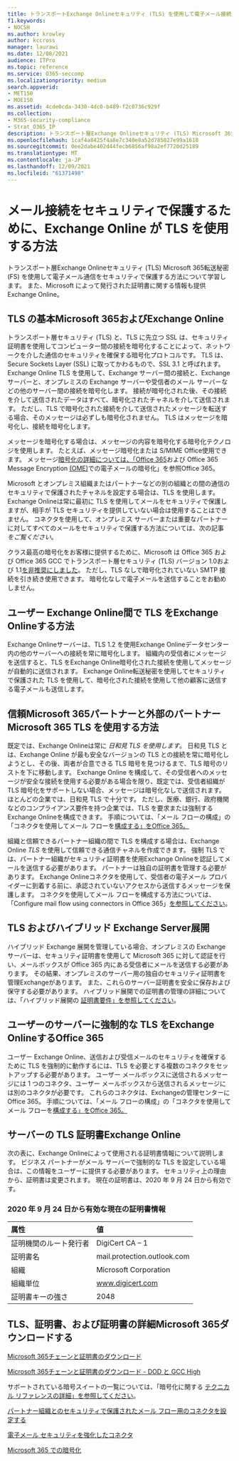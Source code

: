 ```yaml
---
title: トランスポートExchange Onlineセキュリティ (TLS) を使用して電子メール接続をセキュリティで保護する方法
f1.keywords:
- NOCSH
ms.author: krowley
author: kccross
manager: laurawi
ms.date: 12/08/2021
audience: ITPro
ms.topic: reference
ms.service: O365-seccomp
ms.localizationpriority: medium
search.appverid:
- MET150
- MOE150
ms.assetid: 4cde0cda-3430-4dc0-b489-f2c0736c929f
ms.collection:
- M365-security-compliance
- Strat_O365_IP
description: トランスポート層Exchange Onlineセキュリティ (TLS) Microsoft 365転送秘密 (FS) を使用して電子メール通信をセキュリティで保護する方法について学習します。 また、Microsoft によって発行された証明書に関する情報も取得Exchange Online。
ms.openlocfilehash: 1caf4a8425f4a8e7c340e8a52d785027e99a1618
ms.sourcegitcommit: 0ee2dabe402d44fecb6856af98a2ef7720d25189
ms.translationtype: MT
ms.contentlocale: ja-JP
ms.lasthandoff: 12/09/2021
ms.locfileid: "61371498"
---
```

# <a name="how-exchange-online-uses-tls-to-secure-email-connections"></a>メール接続をセキュリティで保護するために、Exchange Online が TLS を使用する方法

トランスポート層Exchange Onlineセキュリティ (TLS) Microsoft 365転送秘密 (FS) を使用して電子メール通信をセキュリティで保護する方法について学習します。 また、Microsoft によって発行された証明書に関する情報も提供Exchange Online。
  
## <a name="tls-basics-for-microsoft-365-and-exchange-online"></a>TLS の基本Microsoft 365およびExchange Online

トランスポート層セキュリティ (TLS) と、TLS に先立つ SSL は、セキュリティ証明書を使用してコンピューター間の接続を暗号化することによって、ネットワークを介した通信のセキュリティを確保する暗号化プロトコルです。 TLS は、Secure Sockets Layer (SSL) に取ってかわるもので、SSL 3.1 と呼ばれます。 Exchange Online TLS を使用して、Exchange サーバー間の接続と、Exchange サーバーと、オンプレミスの Exchange サーバーや受信者のメール サーバーなどの他のサーバー間の接続を暗号化します。 接続が暗号化された後、その接続を介して送信されたデータはすべて、暗号化されたチャネルを介して送信されます。 ただし、TLS で暗号化された接続を介して送信されたメッセージを転送する場合、そのメッセージは必ずしも暗号化されません。 TLS はメッセージを暗号化し、接続を暗号化します。
  
メッセージを暗号化する場合は、メッセージの内容を暗号化する暗号化テクノロジを使用します。 たとえば、メッセージ暗号化または S/MIME Office使用できます。 メッセージ[暗号化の詳細については、「Office 365](email-encryption.md)および Office 365 Message Encryption [(OME)](ome.md)での電子メールの暗号化」を参照Office 365。
  
Microsoft とオンプレミス組織またはパートナーなどの別の組織との間の通信のセキュリティで保護されたチャネルを設定する場合は、TLS を使用します。 Exchange Onlineは常に最初に TLS を使用してメールをセキュリティで保護しますが、相手が TLS セキュリティを提供していない場合は使用することはできません。 コネクタを使用して、オンプレミス サーバーまたは重要なパートナーに対してすべてのメールをセキュリティで保護する方法については、次の記事 *をご覧ください*。

クラス最高の暗号化をお客様に提供するために、Microsoft は Office 365 および Office 365 GCC でトランスポート層セキュリティ (TLS) バージョン 1.0[](tls-1.0-and-1.1-deprecation-for-office-365.md)および 1.1[を非推奨にしました](tls-1-2-in-office-365-gcc.md)。 ただし、TLS なしで暗号化されていない SMTP 接続を引き続き使用できます。 暗号化なしで電子メールを送信することをお勧めしません。  
  
## <a name="how-exchange-online-uses-tls-between-exchange-online-customers"></a>ユーザー Exchange Online間で TLS をExchange Onlineする方法

Exchange Onlineサーバーは、TLS 1.2 を使用Exchange Onlineデータセンター内の他のサーバーへの接続を常に暗号化します。 組織内の受信者にメッセージを送信すると、TLS をExchange Online暗号化された接続を使用してメッセージが自動的に送信されます。 Exchange Online転送秘密を使用してセキュリティで保護された TLS を使用して、暗号化された接続を使用して他の顧客に送信する電子メールも送信します。
  
## <a name="how-microsoft-365-uses-tls-between-microsoft-365-and-external-trusted-partners"></a>信頼Microsoft 365パートナーと外部のパートナー Microsoft 365 TLS を使用する方法

既定では、Exchange Onlineは常に *日和見 TLS を使用します*。 日和見 TLS とは、Exchange Online が最も安全なバージョンの TLS との接続を常に暗号化しようとし、その後、両者が合意できる TLS 暗号を見つけるまで、TLS 暗号のリストを下に移動します。 Exchange Online を構成して、その受信者へのメッセージが安全な接続を使用する必要がある場合を限り、既定では、受信者組織が TLS 暗号化をサポートしない場合、メッセージは暗号化なしで送信されます。 ほとんどの企業では、日和見 TLS で十分です。 ただし、医療、銀行、政府機関などのコンプライアンス要件を持つ企業では、TLS を要求または強制するExchange Onlineを構成できます。 手順については、「メール フローの構成」の「コネクタを使用してメール フローを[構成する」をOffice 365。](/exchange/mail-flow-best-practices/use-connectors-to-configure-mail-flow/use-connectors-to-configure-mail-flow)
  
組織と信頼できるパートナー組織の間で TLS を構成する場合は、Exchange Online *TLS* を使用して信頼できる通信チャネルを作成できます。 強制 TLS では、パートナー組織がセキュリティ証明書を使用Exchange Onlineを認証してメールを送信する必要があります。 パートナーは独自の証明書を管理する必要があります。 Exchange Onlineコネクタを使用して、受信者の電子メール プロバイダーに到着する前に、承認されていないアクセスから送信するメッセージを保護します。 コネクタを使用してメール フローを構成する方法については、「Configure mail flow using connectors in Office 365」[を参照してください](/exchange/mail-flow-best-practices/use-connectors-to-configure-mail-flow/use-connectors-to-configure-mail-flow)。
  
## <a name="tls-and-hybrid-exchange-server-deployments"></a>TLS およびハイブリッド Exchange Server展開

ハイブリッド Exchange 展開を管理している場合、オンプレミスの Exchange サーバーは、セキュリティ証明書を使用して Microsoft 365 に対して認証を行い、メールボックスが Office 365 内にある受信者にメールを送信する必要があります。 その結果、オンプレミスのサーバー用の独自のセキュリティ証明書を管理Exchangeがあります。 また、これらのサーバー証明書を安全に保存および保守する必要があります。 ハイブリッド展開での証明書の管理の詳細については、「ハイブリッド展開の [証明書要件」を参照してください](/exchange/certificate-requirements)。
  
## <a name="how-to-set-up-forced-tls-for-exchange-online-in-office-365"></a>ユーザーのサーバーに強制的な TLS をExchange OnlineするOffice 365

ユーザー Exchange Online、送信および受信メールのセキュリティを確保するために TLS を強制的に動作するには、TLS を必要とする複数のコネクタをセットアップする必要があります。 ユーザー メールボックスに送信されるメッセージには 1 つのコネクタ、ユーザー メールボックスから送信されるメッセージには別のコネクタが必要です。 これらのコネクタは、Exchangeの管理センターにOffice 365。 手順については、「メール フローの構成」の「コネクタを使用してメール フローを[構成する」をOffice 365。](/exchange/mail-flow-best-practices/use-connectors-to-configure-mail-flow/use-connectors-to-configure-mail-flow)

## <a name="tls-certificate-information-for-exchange-online"></a>サーバーの TLS 証明書Exchange Online

次の表に、Exchange Onlineによって使用される証明書情報について説明します。 ビジネス パートナーがメール サーバーで強制的な TLS を設定している場合は、この情報をユーザーに提供する必要があります。 セキュリティ上の理由から、証明書は変更されます。 現在の証明書は、2020 年 9 月 24 日から有効です。

### <a name="current-certificate-information-valid-from-september-24-2020"></a>2020 年 9 月 24 日から有効な現在の証明書情報
  
| 属性 | 値 |
|:-----|:-----|
|証明機関のルート発行者|DigiCert CA – 1|
|証明書名|mail.protection.outlook.com|
|組織|Microsoft Corporation|
|組織単位|www.digicert.com|
|証明書キーの強さ|2048|

## <a name="get-more-information-about-tls-certificates-and-microsoft-365-and-download-certificates"></a>TLS、証明書、および証明書の詳細Microsoft 365ダウンロードする

[Microsoft 365チェーンと証明書のダウンロード](encryption-office-365-certificate-chains.md)

[Microsoft 365チェーンと証明書のダウンロード - DOD と GCC High](encryption-office-365-certificate-chains-itar.md)

サポートされている暗号スイートの一覧については、「暗号化に関する [テクニカル リファレンスの詳細」を参照してください](technical-reference-details-about-encryption.md)。
  
[パートナー組織とのセキュリティで保護されたメール フロー用のコネクタを設定する](/exchange/mail-flow-best-practices/use-connectors-to-configure-mail-flow/set-up-connectors-for-secure-mail-flow-with-a-partner)
  
[電子メール セキュリティを強化したコネクタ](/previous-versions/exchange-server/exchange-150/dn942516(v=exchg.150))
  
[Microsoft 365 での暗号化](encryption.md)
